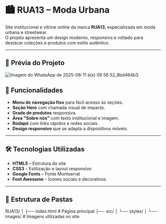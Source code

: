 # 🏙️ RUA13 – Moda Urbana

Site institucional e vitrine online da marca **RUA13**, especializada em moda urbana e streetwear.  
O projeto apresenta um design moderno, responsivo e voltado para destacar coleções e produtos com estilo autêntico.

---

## 📸 Prévia do Projeto
![Imagem do WhatsApp de 2025-08-11 à(s) 09 56 52_8bd464b3](https://github.com/user-attachments/assets/0e067426-bb72-4fb5-9e83-d00358405252)


## 🚀 Funcionalidades
- **Menu de navegação fixo** para fácil acesso às seções.
- **Seção Hero** com chamada visual de impacto.
- **Grade de produtos** responsiva.
- **Área "Sobre nós"** com texto institucional e imagem.
- **Rodapé** com links rápidos e redes sociais.
- **Design responsivo** que se adapta a dispositivos móveis.

---

## 🛠️ Tecnologias Utilizadas
- **HTML5** – Estrutura do site
- **CSS3** – Estilização e layout responsivo
- **Google Fonts** – Fonte Montserrat
- **Font Awesome** – Ícones sociais e decorativos

---

## 📂 Estrutura de Pastas
RUA13/
│
├── index.html # Página principal
├── src/
│ └── styles/
│ └── images/ # Imagens utilizadas no site
